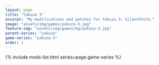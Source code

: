 ```yaml
---
layout: page
title: "Yakuza 3"
excerpt: "My modifications and patches for Yakuza 3: SilentPatch."
image: "assets/img/games/yakuza-3.jpg"
feature-img: "assets/img/games/bg/yakuza-3.jpg"
parent-series: "yakuza"
game-series: "yakuza-3"
order: 1
---
```


{% include mods-list.html series=page.game-series %}
